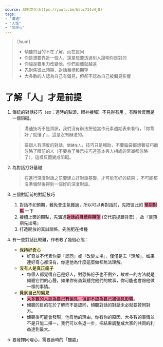 ```yaml
---
source: 啟點文化(https://youtu.be/Wsbc7I4vHj8)
tags:
- "溝通"
- "人性"
- "同理心"
---
```

> [!sum] 
> - 傾聽的目的不在了解，而在認同
> - 你是想要靠近一個人，還是想要透過別人證明你是對的
> - 你越是要用力改變他，你們距離就越遠
> - 先對焦彼此預期、對話目標和期望
> - 大多數的人認為自己有偏見，但卻不認為自己被偏見影響

# 了解「人」才是前提


1. 傳統的對話技巧（ex：適時的點頭、眼神接觸）不見得有用 ，有時候反而是一個阻礙。 
	> 溝通技巧不是資訊，我們沒有辦法把他當作元素週期表來看待，『你背好了就懂了』，這是沒有辦法的。 
	
	
	> 要跟人有深度的對話，`關鍵在人`，技巧只是輔助，不要腦袋都想著技巧而忽略了眼前的人（不要為了展示技巧連基本與人相處的常識都忽略了），這樣反而變成阻礙。 
2. 為對話打好基礎 
	> 在進行深度對話之前要建立好對話基礎，才可能有好的結果； 不可能都沒準備然後得到一個好的深度對話。 
3. 三個對話前的對話技巧 
	1. 對話不如預期，難免會生氣難過，所以可以再對話前，先把彼此的 <mark style="background: #FF5582A6;">預期對焦</mark> 一下
	2. 接續上面的觀點，先溝通<mark style="background: #FF5582A6;">對話的目標與期望</mark> (交代前提跟背景) ，故『讓預期先出場』
	3. 打造開放的真誠關係。先施肥在播種 
4. 有一些對話比較難，作者教了幾個心態： 
	- <mark style="background: #FFF3A3A6;">保持好奇心</mark> 
		- 好奇並不代表你要「認同」或「改變立場」，僅僅是去「理解」，如果連好奇心都沒有，你連他為什麼這麼做都無法理解。 
	- <mark style="background: #FFF3A3A6;">沒有人是真正瘋子</mark>
		- 每個人都覺得自己是好人，對恐怖份子也不例外，故唯一的方法就是傾聽它們的心聲，如果你有勇氣聽完他們的故事，你可能也會跟他做一樣的事情。 　
	- <mark style="background: #FFF3A3A6;">覺察自己的偏見</mark> 
		- <mark style="background: #FF5582A6;">大多數的人認為自己有偏見，但卻不認為自己被偏見影響</mark>。
		- 傾聽的目的在於了解而不是認同，傾聽對話的對話未必就要贊同對方。
		- 傾聽後可能會發現，他有他的理由，你有你的原因，大多數的事情並不是只能二擇一，我們可以各退一步，把結果調整成大家的共同的利益達到最大。 
5. 要發揮同理心，需要適時的「獨處」